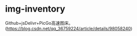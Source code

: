 # img-inventory
Github+jsDelivr+PicGo高速图床。(https://blog.csdn.net/qq_36759224/article/details/98058240)
